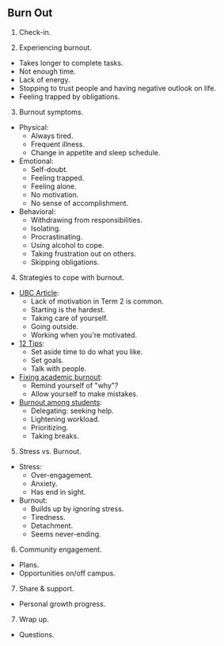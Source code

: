 ## Burn Out

1. Check-in.

2. Experiencing burnout.
- Takes longer to complete tasks.
- Not enough time.
- Lack of energy.
- Stopping to trust people and having negative outlook on life.
- Feeling trapped by obligations.

3. Burnout symptoms.
- Physical:
    * Always tired.
    * Frequent illness.
    * Change in appetite and sleep schedule.
- Emotional:
    * Self-doubt.
    * Feeling trapped.
    * Feeling alone.
    * No motivation.
    * No sense of accomplishment.
- Behavioral:
    * Withdrawing from responsibilities.
    * Isolating.
    * Procrastinating.
    * Using alcohol to cope.
    * Taking frustration out on others.
    * Skipping obligations.

4. Strategies to cope with burnout.
- [UBC Article](https://learningcommons.ubc.ca/overcoming-term-2-ways-to-tackle-burnout-near-the-end-of-the-academic-year/):
    * Lack of motivation in Term 2 is common.
    * Starting is the hardest.
    * Taking care of yourself.
    * Going outside.
    * Working when you're motivated.
- [12 Tips](https://www.rit.edu/admissions/blog/12-tips-avoid-academic-burnout):
    * Set aside time to do what you like.
    * Set goals.
    * Talk with people.
- [Fixing academic burnout](https://www.forbes.com/sites/traversmark/2023/03/23/a-psychologist-offers-2-tips-to-protect-yourself-from-an-academic-burnout/?sh=29445a477550):
    * Remind yourself of "why"?
    * Allow yourself to make mistakes.
- [Burnout among students](https://www.malvernbh.com/blog/burnout-among-college-students/):
    * Delegating: seeking help.
    * Lightening workload.
    * Prioritizing.
    * Taking breaks.

5. Stress vs. Burnout.
- Stress:
    * Over-engagement.
    * Anxiety.
    * Has end in sight.
- Burnout:
    * Builds up by ignoring stress.
    * Tiredness.
    * Detachment.
    * Seems never-ending.

6. Community engagement.
- Plans.
- Opportunities on/off campus.

7. Share & support.
- Personal growth progress.

7. Wrap up.
- Questions.

